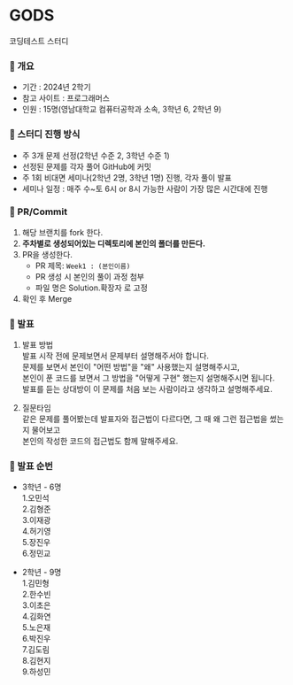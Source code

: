 # GODS
코딩테스트 스터디

### 📌 개요

- 기간 : 2024년 2학기
- 참고 사이트 : 프로그래머스
- 인원 : 15명(영남대학교 컴퓨터공학과 소속, 3학년 6, 2학년 9)


### 📌 스터디 진행 방식

- 주 3개 문제 선정(2학년 수준 2, 3학년 수준 1)
- 선정된 문제를 각자 풀어 GitHub에 커밋
- 주 1회 비대면 세미나(2학년 2명, 3학년 1명) 진행, 각자 풀이 발표
- 세미나 일정 : 매주 수~토 6시 or 8시 가능한 사람이 가장 많은 시간대에 진행

### 📌 PR/Commit
1. 해당 브랜치를 fork 한다.
2. **주차별로 생성되어있는 디렉토리에 본인의 폴더를 만든다.**
3. PR을 생성한다.
    - PR 제목: `Week1 : (본인이름)`
    - PR 생성 시 본인의 풀이 과정 첨부
    - 파일 명은 Solution.확장자 로 고정
4. 확인 후 Merge

### 📌 발표

1. 발표 방법\
발표 시작 전에 문제보면서 문제부터 설명해주서야 합니다.\
문제를 보면서 본인이 "어떤 방법"을 "왜" 사용했는지 설명해주시고,\
본인이 푼 코드를 보면서 그 방법을 "어떻게 구현" 했는지 설명해주시면 됩니다.\
발표를 듣는 상대방이 이 문제를 처음 보는 사람이라고 생각하고 설명해주세요.

2. 질문타임\
같은 문제를 풀어봤는데 발표자와 접근법이 다르다면, 그 때 왜 그런 접근법을 썼는지 물어보고\
본인의 작성한 코드의 접근법도 함께 말해주세요.




### 📌 발표 순번

- 3학년 - 6명\
 1.오민석\
 2.김형준\
 3.이재광\
 4.허기영\
 5.장진우\
 6.정민교

- 2학년 - 9명\
 1.김민형\
 2.한수빈\
 3.이초은\
 4.김화연\
 5.노은재\
 6.박진우\
 7.김도림\
 8.김현지\
 9.하성민

